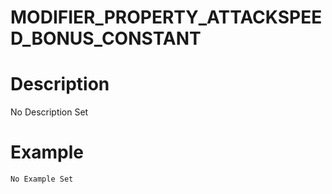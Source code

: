 # MODIFIER_PROPERTY_ATTACKSPEED_BONUS_CONSTANT
# Description
No Description Set
# Example
```No Example Set```